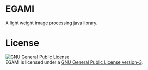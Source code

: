 # EGAMI
A light weight image processing java library.

# License
<a rel="license" href="http://www.gnu.org/licenses/gpl.html"><img alt="GNU General Public License" style="border-width:0" src="http://www.gnu.org/graphics/gplv3-88x31.png" /></a><br/>EGAMI is licensed under a <a rel="license" href="http://www.gnu.org/licenses/gpl.html">GNU General Public License version-3</a>.
